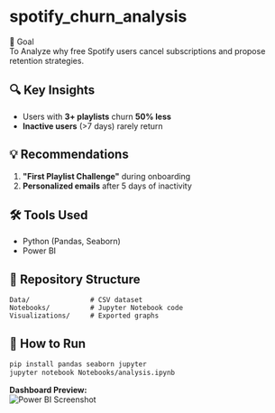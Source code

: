 # spotify_churn_analysis
🎯 Goal  
 To Analyze why free Spotify users cancel subscriptions and propose retention strategies.

## 🔍 Key Insights  
- Users with **3+ playlists** churn **50% less**  
- **Inactive users** (>7 days) rarely return  

## 💡 Recommendations  
1. **"First Playlist Challenge"** during onboarding  
2. **Personalized emails** after 5 days of inactivity  

## 🛠️ Tools Used  
- Python (Pandas, Seaborn)  
- Power BI  

## 📂 Repository Structure  
```
Data/               # CSV dataset  
Notebooks/          # Jupyter Notebook code  
Visualizations/     # Exported graphs  
```

## 🚀 How to Run  
```bash
pip install pandas seaborn jupyter
jupyter notebook Notebooks/analysis.ipynb
```

**Dashboard Preview:**  
![Power BI Screenshot](Visualizations/dashboard.png)
